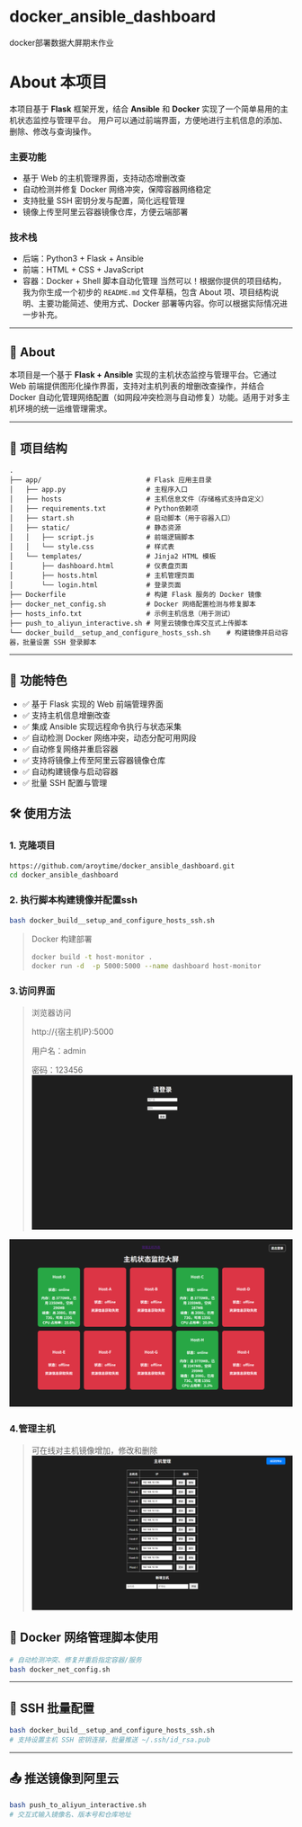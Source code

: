 # docker_ansible_dashboard

docker部署数据大屏期末作业

# About 本项目

本项目基于 **Flask** 框架开发，结合 **Ansible** 和 **Docker** 实现了一个简单易用的主机状态监控与管理平台。
用户可以通过前端界面，方便地进行主机信息的添加、删除、修改与查询操作。

### 主要功能

* 基于 Web 的主机管理界面，支持动态增删改查
* 自动检测并修复 Docker 网络冲突，保障容器网络稳定
* 支持批量 SSH 密钥分发与配置，简化远程管理
* 镜像上传至阿里云容器镜像仓库，方便云端部署

### 技术栈

* 后端：Python3 + Flask + Ansible
* 前端：HTML + CSS + JavaScript
* 容器：Docker + Shell 脚本自动化管理
  当然可以！根据你提供的项目结构，我为你生成一个初步的 `README.md` 文件草稿，包含 About 项、项目结构说明、主要功能简述、使用方式、Docker 部署等内容。你可以根据实际情况进一步补充。

---

## 📌 About

本项目是一个基于 **Flask + Ansible** 实现的主机状态监控与管理平台。它通过 Web 前端提供图形化操作界面，支持对主机列表的增删改查操作，并结合 Docker 自动化管理网络配置（如网段冲突检测与自动修复）功能。适用于对多主机环境的统一运维管理需求。

---

## 📁 项目结构

```
.
├── app/                          # Flask 应用主目录
│   ├── app.py                    # 主程序入口
│   ├── hosts                     # 主机信息文件（存储格式支持自定义）
│   ├── requirements.txt          # Python依赖项
│   ├── start.sh                  # 启动脚本（用于容器入口）
│   ├── static/                   # 静态资源
│   │   ├── script.js             # 前端逻辑脚本
│   │   └── style.css             # 样式表
│   └── templates/                # Jinja2 HTML 模板
│       ├── dashboard.html        # 仪表盘页面
│       ├── hosts.html            # 主机管理页面
│       └── login.html            # 登录页面
├── Dockerfile                    # 构建 Flask 服务的 Docker 镜像
├── docker_net_config.sh          # Docker 网络配置检测与修复脚本
├── hosts_info.txt                # 示例主机信息（用于测试）
├── push_to_aliyun_interactive.sh # 阿里云镜像仓库交互式上传脚本
└── docker_build__setup_and_configure_hosts_ssh.sh    # 构建镜像并启动容器，批量设置 SSH 登录脚本
```

---

## 🚀 功能特色

* ✅ 基于 Flask 实现的 Web 前端管理界面
* ✅ 支持主机信息增删改查
* ✅ 集成 Ansible 实现远程命令执行与状态采集
* ✅ 自动检测 Docker 网络冲突，动态分配可用网段
* ✅ 自动修复网络并重启容器
* ✅ 支持将镜像上传至阿里云容器镜像仓库
* ✅ 自动构建镜像与启动容器
* ✅ 批量 SSH 配置与管理



## 🛠️ 使用方法

### 1. 克隆项目

```bash
https://github.com/aroytime/docker_ansible_dashboard.git
cd docker_ansible_dashboard
```

### 2. 执行脚本构建镜像并配置ssh

```bash
bash docker_build__setup_and_configure_hosts_ssh.sh
```

> Docker 构建部署
>
> ```bash
> docker build -t host-monitor .
> docker run -d  -p 5000:5000 --name dashboard host-monitor
> ```

### 3.访问界面

> 浏览器访问
>
> http://{宿主机IP}:5000
>
> 用户名：admin
>
> 密码：123456
![查看 1.png 原图](images/1.png)

![查看 2.png 原图](images/2.png)

### 4.管理主机

> 可在线对主机镜像增加，修改和删除
![查看 1.png 原图](images/3.png)

## 🐳 Docker 网络管理脚本使用

```bash
# 自动检测冲突、修复并重启指定容器/服务
bash docker_net_config.sh
```

---

## 🔐 SSH 批量配置

```bash
bash docker_build__setup_and_configure_hosts_ssh.sh
# 支持设置主机 SSH 密钥连接，批量推送 ~/.ssh/id_rsa.pub
```

---

## 📤 推送镜像到阿里云

```bash
bash push_to_aliyun_interactive.sh
# 交互式输入镜像名、版本号和仓库地址
```

